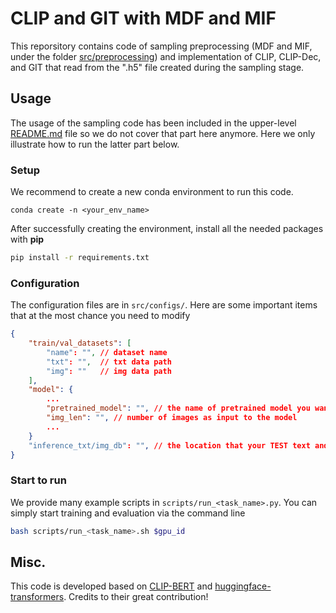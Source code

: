 # CLIP and GIT with MDF and MIF
This reporsitory contains code of sampling preprocessing (MDF and MIF, under the folder [src/preprocessing](src/preprocessing/)) and implementation of CLIP, CLIP-Dec, and GIT that read from the ".h5" file created during the sampling stage.

## Usage
The usage of the sampling code has been included in the upper-level [README.md](../README.md) file so we do not cover that part here anymore. Here we only illustrate how to run the latter part below.

### Setup
We recommend to create a new conda environment to run this code. 
```
conda create -n <your_env_name>
```
After successfully creating the environment, install all the needed packages with __pip__

```bash
pip install -r requirements.txt
```

### Configuration
The configuration files are in `src/configs/`. Here are some important items that at the most chance you need to modify
```json
{
    "train/val_datasets": [
        "name": "", // dataset name
        "txt": "",  // txt data path
        "img": ""   // img data path
    ],
    "model": {
        ...
        "pretrained_model": "", // the name of pretrained model you want to run
        "img_len": "", // number of images as input to the model
        ...
    }
    "inference_txt/img_db": "", // the location that your TEST text and image data to save
}
```

### Start to run
We provide many example scripts in ```scripts/run_<task_name>.py```. You can simply start training and evaluation via the command line
```bash
bash scripts/run_<task_name>.sh $gpu_id
```

## Misc.
This code is developed based on [CLIP-BERT](https://github.com/jayleicn/ClipBERT) and [huggingface-transformers](https://github.com/huggingface/transformers). Credits to their great contribution!
